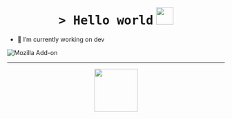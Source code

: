 <h1 align="center">
    <tt>> Hello world</tt>
    <img src="https://media.giphy.com/media/mGcNjsfWAjY5AEZNw6/giphy.gif" width=40 /> 
</h1>

- 🔭 I’m currently working on dev

![Mozilla Add-on](https://img.shields.io/amo/stars/star?color=pink&label=Laura)

<hr>
<p align="center">
    <img src="https://media0.giphy.com/media/dZoAqciFF0GAPPBnZ2/giphy.gif" width=100>
</p>
